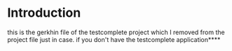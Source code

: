 # Introduction

this is the gerkhin file of the testcomplete project which I removed from the project file just in case. if you don't have the testcomplete application****
